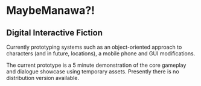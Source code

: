 # MaybeManawa?!

## Digital Interactive Fiction
Currently prototyping systems such as an object-oriented approach to characters (and in future, locations), a mobile phone and GUI modifications.

The current prototype is a 5 minute demonstration of the core gameplay and dialogue showcase using temporary assets. Presently there is no distribution version available.
